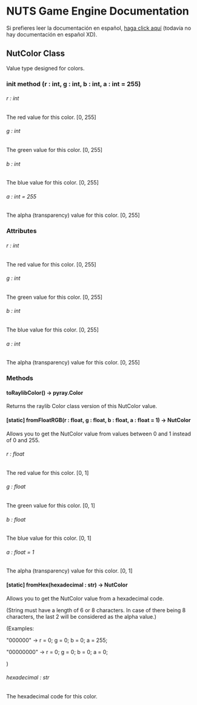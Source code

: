 # NUTS Game Engine Documentation

Si prefieres leer la documentación en español, [haga click aquí](https://www.google.com/search?q=nigger&rlz=1CAGSIC_enES866&oq=nigger&gs_lcrp=EgZjaHJvbWUyBggAEEUYOTIMCAEQLhgKGLEDGIAEMgwIAhAuGAoYsQMYgAQyDwgDEC4YChivARjHARiABDIJCAQQABgKGIAEMgkIBRAAGAoYgAQyDAgGEC4YChixAxiABDIMCAcQLhgKGLEDGIAEMhIICBAAGAoYgwEYsQMYgAQYigXSAQgxNDA3ajBqN6gCCLACAQ&sourceid=chrome&ie=UTF-8&safe=active&ssui=on) (todavía no hay documentación en español XD).

## NutColor Class

Value type designed for colors.

### init method (r : int, g : int, b : int, a : int = 255)

###### r : int

The red value for this color. [0, 255]

###### g : int

The green value for this color. [0, 255]

###### b : int

The blue value for this color. [0, 255]

###### a : int = 255

The alpha (transparency) value for this color. [0, 255]

### Attributes

###### r : int

The red value for this color. [0, 255]

###### g : int

The green value for this color. [0, 255]

###### b : int

The blue value for this color. [0, 255]

###### a : int

The alpha (transparency) value for this color. [0, 255]

### Methods

#### toRaylibColor() -> pyray.Color

Returns the raylib Color class version of this NutColor value.

#### [static] fromFloatRGB(r : float, g : float, b : float, a : float = 1) -> NutColor

Allows you to get the NutColor value from values between 0 and 1 instead of 0 and 255.

###### r : float

The red value for this color. [0, 1]

###### g : float

The green value for this color. [0, 1]

###### b : float

The blue value for this color. [0, 1]

###### a : float = 1

The alpha (transparency) value for this color. [0, 1]

#### [static] fromHex(hexadecimal : str) -> NutColor

Allows you to get the NutColor value from a hexadecimal code.

(String must have a length of 6 or 8 characters. In case of there being 8 characters, the last 2 will be considered as the alpha value.)

(Examples:

"000000" -> r = 0; g = 0; b = 0; a = 255;

"00000000" -> r = 0; g = 0; b = 0; a = 0;

)

###### hexadecimal : str

The hexadecimal code for this color.
